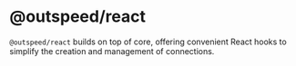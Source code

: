 # @outspeed/react

`@outspeed/react` builds on top of core, offering convenient React hooks to simplify the creation and management of connections.